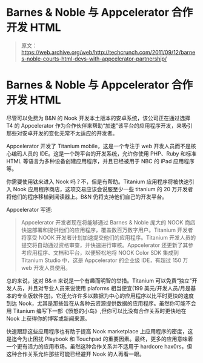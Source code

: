 # Barnes & Noble 与 Appcelerator 合作开发 HTML

> 原文：<https://web.archive.org/web/http://techcrunch.com/2011/09/12/barnes-noble-courts-html-devs-with-appcelerator-partnership/>

# Barnes & Noble 与 Appcelerator 合作开发 HTML

尽管可以免费为 B&N 的 Nook 开发本土版本的安卓系统，该公司正在通过选择 T4 的 Appcelerator 作为合作伙伴来帮助“加速”该平台的应用程序开发，来吸引那些对安卓开发的变化无常不太适应的开发者。

Appcelerator 开发了 Titanium mobile，这是一个专注于 web 开发人员而不是核心编码人员的 IDE。这是一个跨平台的开发系统，允许你使用 PHP、Ruby 和标准 HTML 等语言为多种设备创建应用程序，并且已经被用于 NBC 的 iPad 应用程序等。

你需要使用钛来进入 Nook 吗？不，但是有帮助。Titanium 应用程序将被快速引入 Nook 应用程序商店，这项交易应该会说服至少一些 titanium 的 20 万开发者将他们的程序移植到阅读器上。B&N 仍将支持他们自己的开发平台。

Appcelerator 写道:

> Appcelerator 开发者现在将能够通过 Barnes & Noble 庞大的 NOOK 商店快速部署和提供他们的应用程序，覆盖数百万数字用户。Titanium 开发者将享受 NOOK 开发者计划加速提交他们的应用程序。Titanium 开发人员的提交将自动通过资格审查，并快速进行审核。Appcelerator 还更新了其参考应用程序、文档和平台，以便轻松地将 NOOK Color SDK 集成到 Titanium Studio 中，这是 Appcelerator 的企业级 IDE，有超过 150 万 web 开发人员使用。

总的来说，这对 B&·n 来说是一个有趣而明智的举措。Titanium 可以免费“独立”开发人员，并且对专业人员来说使用 plaforms 相当便宜(199 美元/开发人员/月是基本的专业版软件包)。它还允许许多以数据为中心的应用程序以比平时更快的速度到达 Nook，尤其是那些旨在从各种云资源提供数据的应用程序。虽然你可能不会用 Titanium 编写下一部《愤怒的小鸟》,但你可以比没有合作关系时更快地在 Nook 上获得你的博客或新闻来源。

快速跟踪这些应用程序也有助于提高 Nook marketplace 上应用程序的密度，这是迄今为止困扰 Playbook 和 Touchpad 的重要因素。最终，更多的应用意味着一个更有活力的应用市场。虽然这种合作关系并不适用于 hardcore hax0rs，但这种合作关系允许那些可能已经避开 Nook 的人再看一眼。